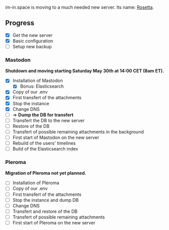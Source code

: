 im-in.space is moving to a much needed new server. Its name: [Rosetta](https://rosetta.im-in.space).

## Progress
- [x] Get the new server
- [x] Basic configuration
- [ ] Setup new backup

### Mastodon

**Shutdown and moving starting Saturday May 30th at 14:00 CET (8am ET).**

- [x] Installation of Mastodon
  - [x] Bonus: Elasticsearch
- [x] Copy of our .env
- [x] First transfert of the attachments
- [x] Stop the instance
- [x] Change DNS
- [ ] => **Dump the DB for transfert**
- [ ] Transfert the DB to the new server 
- [ ] Restore of the DB
- [ ] Transfert of possible remaining attachments in the background
- [ ] First start of Mastodon on the new server
- [ ] Rebuild of the users' timelines
- [ ] Build of the Elasticsearch index

### Pleroma

**Migration of Pleroma not yet planned.**

- [ ] Installation of Pleroma
- [ ] Copy of our .env
- [ ] First transfert of the attachments
- [ ] Stop the instance and dump DB
- [ ] Change DNS
- [ ] Transfert and restore of the DB
- [ ] Transfert of possible remaining attachments
- [ ] First start of Pleroma on the new server
